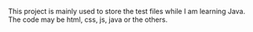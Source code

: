 This project is mainly used to store the test files while I am learning Java.
The code may be html, css, js, java or the others.
